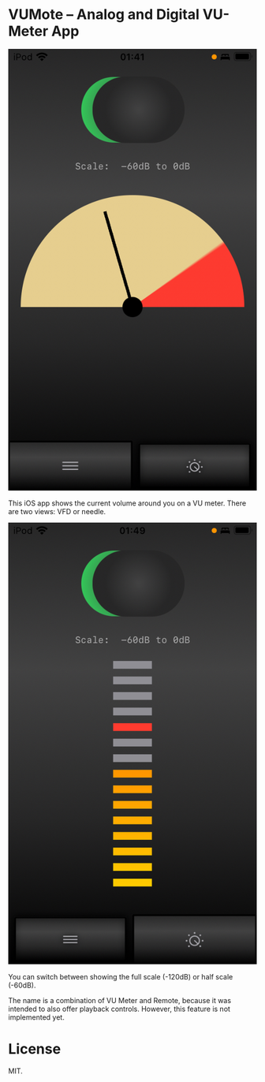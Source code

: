 #  VUMote – Analog and Digital VU-Meter App

![Screenshot. Center: A needle display showing the approximate sound volume in decibel. Top: iOS Status Bar, Toggle Switch to change display from half scale to full scale. Bottom: tab buttons to change from needle to VFD view.](screenshot-needle.jpg)

This iOS app shows the current volume around you on a VU meter. There are two views: VFD or needle.

![Screenshot. Center: A segmented VFD-like display showing the approximate sound volume in decibel. Top: iOS Status Bar, Toggle Switch to change display from half scale to full scale. Bottom: tab buttons to change from VFD to needle view.](screenshot-vfd.jpg)

You can switch between showing the full scale (-120dB) or half scale (-60dB).

The name is a combination of VU Meter and Remote, because it was intended to also offer playback controls. However, this feature is not implemented yet.  

# License

MIT.
